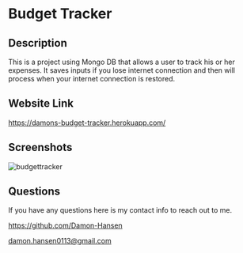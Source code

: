 # Budget Tracker

## Description

This is a project using Mongo DB that allows a user to track his or her expenses. It saves inputs if you lose internet connection and then will process when your internet connection is restored.

## Website Link

https://damons-budget-tracker.herokuapp.com/

## Screenshots
![budgettracker](https://user-images.githubusercontent.com/95259338/168442071-678ad9bb-5cc2-4b6a-84bc-46e60add03ec.PNG)

## Questions

If you have any questions here is my contact info to reach out to me.

https://github.com/Damon-Hansen

damon.hansen0113@gmail.com
